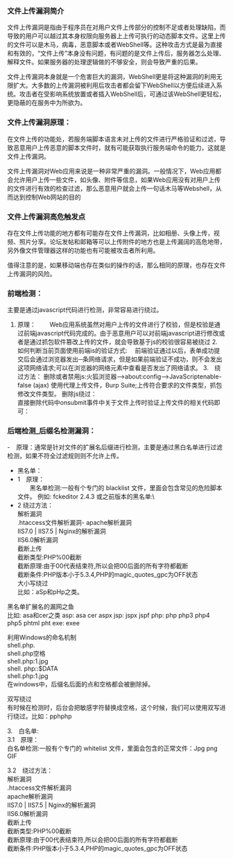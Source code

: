 ### 文件上传漏洞简介
文件上传漏洞是指由于程序员在对用户文件上传部分的控制不足或者处理缺陷，而导致的用户可以越过其本身权限向服务器上上传可执行的动态脚本文件。这里上传的文件可以是木马，病毒，恶意脚本或者WebShell等。这种攻击方式是最为直接和有效的，“文件上传”本身没有问题，有问题的是文件上传后，服务器怎么处理、解释文件。如果服务器的处理逻辑做的不够安全，则会导致严重的后果。

文件上传漏洞本身就是一个危害巨大的漏洞，WebShell更是将这种漏洞的利用无限扩大。大多数的上传漏洞被利用后攻击者都会留下WebShell以方便后续进入系统。攻击者在受影响系统放置或者插入WebShell后，可通过该WebShell更轻松，更隐蔽的在服务中为所欲为。

### 文件上传漏洞原理：
在文件上传的功能处，若服务端脚本语言未对上传的文件进行严格验证和过滤，导致恶意用户上传恶意的脚本文件时，就有可能获取执行服务端命令的能力，这就是文件上传漏洞。

文件上传漏洞对Web应用来说是一种非常严重的漏洞。一般情况下，Web应用都会允许用户上传一些文件，如头像、附件等信息，如果Web应用没有对用户上传的文件进行有效的检查过滤，那么恶意用户就会上传一句话木马等Webshell，从而达到控制Web网站的目的

### 文件上传漏洞高危触发点
存在文件上传功能的地方都有可能存在文件上传漏洞，比如相册、头像上传，视频、照片分享。论坛发帖和邮箱等可以上传附件的地方也是上传漏阔的高危地带，另外像文件管理器这样的功能也有可能被攻击者所利用。

值得注意的是，如果移动端也存在类似的操作的话，那么相同的原理，也存在文件上传漏洞的风险。

### 前端检测：
主要是通过javascript代码进行检测，非常容易进行绕过。

1. 原理：
  Web应用系统虽然对用户上传的文件进行了校验，但是校验是通过前端javascript代码完成的。由于恶意用户可以对前端javascript进行修改或者是通过抓包软件篡改上传的文件，就会导致基于js的校验很容易被绕过
2. 如何判断当前页面使用前端is的验证方式:
  前端验证通过以后，表单成功提交后会通过浏览器发出─条网络请求，但是如果前端验证不成功，则不会发出这项网络请求;可以在浏览器的网络元素中查看是否发出了网络请求。
3. 绕过方法：
删除或者禁用js:火狐浏览器-->about:config-->JavaScriptenable-false (ajax)
使用代理上传文件，Burp Suite;上传符合要求的文件类型，抓包修改文件类型。
删除js绕过：\
直接删除代码中onsubmit事件中关于文件上传时验证上传文件的相关代码即可：


### 后端检测_后缀名检测漏洞：
- 原理：通常是针对文件的扩展名后缀进行检测，主要是通过黑白名单进行过滤检测，如果不符全过滤规则则不允许上传。
- 黑名单：
- 1 原理：\
   黑名单检测:一般有个专门的 blacklist 文件，里面会包含常见的危险脚本文件。 例如: fckeditor 2.4.3 或之前版本的黑名单:\
- 2 绕过方法：\
解析漏洞\
.htaccess文件解析漏洞- apache解析漏洞\
IIS7.0 | IIS7.5 | Nginx的解析漏洞\
IIS6.0解析漏洞\
截断上传\
截断类型:PHP%00截断\
截断原理:由于00代表结束符,所以会把00后面的所有字符都截断\
截断条件:PHP版本小于5.3.4,PHP的magic_quotes_gpc为OFF状态\
大小写绕过\
 比如：aSp和pHp之类。

黑名单扩展名的漏网之鱼\
比如: asa和cer之类 asp: asa cer aspx jsp: jspx jspf php: php php3 php4 php5 phtml pht exe: exee 

利用Windows的命名机制\
shell.php. \
shell.php空格 \
shell.php:1.jpg \
shell. php::$DATA \
shell.php:1.jpg \
在windows中，后缀名后面的点和空格都会被删除掉。

双写绕过\
有时候在检测时，后台会把敏感字符替换成空格，这个时候，我们可以使用双写进行绕过。比如：pphphp 

3. 白名单:\
3.1 原理：\
白名单检测:一般有个专门的 whitelist 文件，里面会包含的正常文件：Jpg png GIF 

3.2 绕过方法：\
解析漏洞\
.htaccess文件解析漏洞\
apache解析漏洞\
IIS7.0 | IIS7.5 | Nginx的解析漏洞\
IIS6.0解析漏洞\
截断上传\
截断类型:PHP%00截断\
截断原理:由于00代表结束符,所以会把00后面的所有字符都截断\
截断条件:PHP版本小于5.3.4,PHP的magic_quotes_gpc为OFF状态
